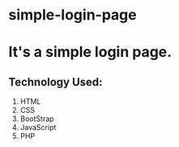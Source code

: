 # simple-login-page
# It's a simple login page.
## Technology Used:
1. HTML
2. CSS
3. BootStrap
4. JavaScript
5. PHP
